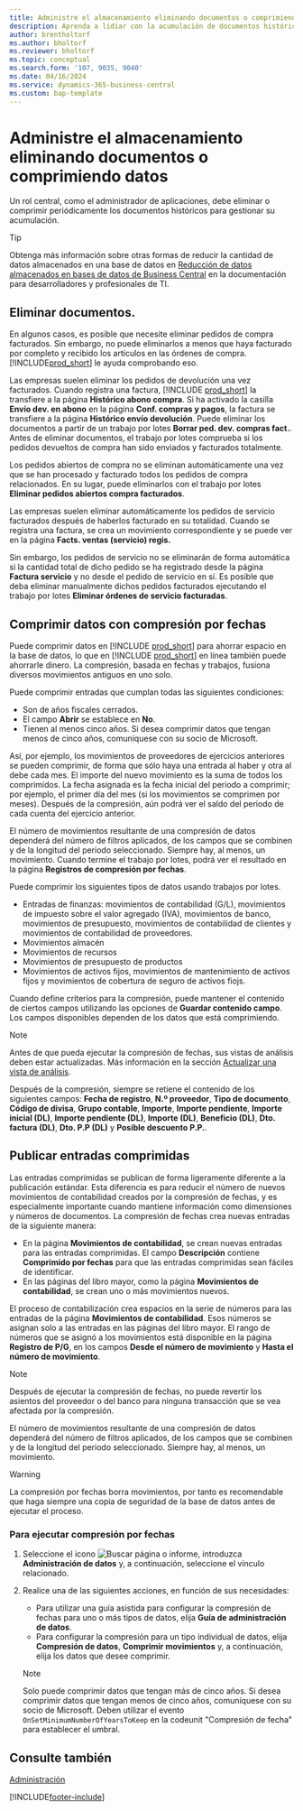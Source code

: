 ```yaml
---
title: Administre el almacenamiento eliminando documentos o comprimiendo datos
description: Aprenda a lidiar con la acumulación de documentos históricos (y reduzca la cantidad de datos almacenados en una base de datos) eliminándolos o comprimiéndolos.
author: brentholtorf
ms.author: bholtorf
ms.reviewer: bholtorf
ms.topic: conceptual
ms.search.form: '107, 9035, 9040'
ms.date: 04/16/2024
ms.service: dynamics-365-business-central
ms.custom: bap-template
---
```

# <a name="manage-storage-by-deleting-documents-or-compressing-data"></a>Administre el almacenamiento eliminando documentos o comprimiendo datos

Un rol central, como el administrador de aplicaciones, debe eliminar o comprimir periódicamente los documentos históricos para gestionar su acumulación.  

> [!TIP]
> Obtenga más información sobre otras formas de reducir la cantidad de datos almacenados en una base de datos en [Reducción de datos almacenados en bases de datos de Business Central](/dynamics365/business-central/dev-itpro/administration/database-reduce-data) en la documentación para desarrolladores y profesionales de TI.

## <a name="delete-documents"></a>Eliminar documentos.

En algunos casos, es posible que necesite eliminar pedidos de compra facturados. Sin embargo, no puede eliminarlos a menos que haya facturado por completo y recibido los artículos en las órdenes de compra. [!INCLUDE[prod_short](includes/prod_short.md)] le ayuda comprobando eso.

Las empresas suelen eliminar los pedidos de devolución una vez facturados. Cuando registra una factura, [!INCLUDE [prod_short](includes/prod_short.md)] la transfiere a la página **Histórico abono compra**. Si ha activado la casilla **Envío dev. en abono** en la página **Conf. compras y pagos**, la factura se transfiere a la página **Histórico envío devolución**. Puede eliminar los documentos a partir de un trabajo por lotes **Borrar ped. dev. compras fact.**. Antes de eliminar documentos, el trabajo por lotes comprueba si los pedidos devueltos de compra han sido enviados y facturados totalmente.  

Los pedidos abiertos de compra no se eliminan automáticamente una vez que se han procesado y facturado todos los pedidos de compra relacionados. En su lugar, puede eliminarlos con el trabajo por lotes **Eliminar pedidos abiertos compra facturados**.  

Las empresas suelen eliminar automáticamente los pedidos de servicio facturados después de haberlos facturado en su totalidad. Cuando se registra una factura, se crea un movimiento correspondiente y se puede ver en la página **Facts. ventas (servicio) regis.**  

Sin embargo, los pedidos de servicio no se eliminarán de forma automática si la cantidad total de dicho pedido se ha registrado desde la página **Factura servicio** y no desde el pedido de servicio en sí. Es posible que deba eliminar manualmente dichos pedidos facturados ejecutando el trabajo por lotes **Eliminar órdenes de servicio facturadas**.  

## <a name="compress-data-with-date-compression"></a>Comprimir datos con compresión por fechas

Puede comprimir datos en [!INCLUDE [prod_short](includes/prod_short.md)] para ahorrar espacio en la base de datos, lo que en [!INCLUDE [prod_short](includes/prod_short.md)] en línea también puede ahorrarle dinero. La compresión, basada en fechas y trabajos, fusiona diversos movimientos antiguos en uno solo.

Puede comprimir entradas que cumplan todas las siguientes condiciones:

* Son de años fiscales cerrados.
* El campo **Abrir** se establece en **No**.
* Tienen al menos cinco años. Si desea comprimir datos que tengan menos de cinco años, comuníquese con su socio de Microsoft.

Así, por ejemplo, los movimientos de proveedores de ejercicios anteriores se pueden comprimir, de forma que sólo haya una entrada al haber y otra al debe cada mes. El importe del nuevo movimiento es la suma de todos los comprimidos. La fecha asignada es la fecha inicial del periodo a comprimir; por ejemplo, el primer día del mes (si los movimientos se comprimen por meses). Después de la compresión, aún podrá ver el saldo del periodo de cada cuenta del ejercicio anterior.

El número de movimientos resultante de una compresión de datos dependerá del número de filtros aplicados, de los campos que se combinen y de la longitud del periodo seleccionado. Siempre hay, al menos, un movimiento. Cuando termine el trabajo por lotes, podrá ver el resultado en la página **Registros de compresión por fechas**.

Puede comprimir los siguientes tipos de datos usando trabajos por lotes.

* Entradas de finanzas: movimientos de contabilidad (G/L), movimientos de impuesto sobre el valor agregado (IVA), movimientos de banco, movimientos de presupuesto, movimientos de contabilidad de clientes y movimientos de contabilidad de proveedores.
* Movimientos almacén
* Movimientos de recursos
* Movimientos de presupuesto de productos
* Movimientos de activos fijos, movimientos de mantenimiento de activos fijos y movimientos de cobertura de seguro de activos fiojs.

Cuando define criterios para la compresión, puede mantener el contenido de ciertos campos utilizando las opciones de **Guardar contenido campo**. Los campos disponibles dependen de los datos que está comprimiendo.

> [!NOTE]
> Antes de que pueda ejecutar la compresión de fechas, sus vistas de análisis deben estar actualizadas. Más información en la sección [Actualizar una vista de análisis](bi-how-analyze-data-dimension.md#update-an-analysis-view).

Después de la compresión, siempre se retiene el contenido de los siguientes campos: **Fecha de registro**, **N.º proveedor**, **Tipo de documento**, **Código de divisa**, **Grupo contable**, **Importe**, **Importe pendiente**, **Importe inicial (DL)**, **Importe pendiente (DL)**, **Importe (DL)**, **Beneficio (DL)**, **Dto. factura (DL)**, **Dto. P.P (DL)** y **Posible descuento P.P.**.

## <a name="posting-compressed-entries"></a>Publicar entradas comprimidas

Las entradas comprimidas se publican de forma ligeramente diferente a la publicación estándar. Esta diferencia es para reducir el número de nuevos movimientos de contabilidad creados por la compresión de fechas, y es especialmente importante cuando mantiene información como dimensiones y números de documentos. La compresión de fechas crea nuevas entradas de la siguiente manera:

* En la página **Movimientos de contabilidad**, se crean nuevas entradas para las entradas comprimidas. El campo **Descripción** contiene **Comprimido por fechas** para que las entradas comprimidas sean fáciles de identificar. 
* En las páginas del libro mayor, como la página **Movimientos de contabilidad**, se crean uno o más movimientos nuevos. 

El proceso de contabilización crea espacios en la serie de números para las entradas de la página **Movimientos de contabilidad**. Esos números se asignan solo a las entradas en las páginas del libro mayor. El rango de números que se asignó a los movimientos está disponible en la página **Registro de P/G**, en los campos **Desde el número de movimiento** y **Hasta el número de movimiento**. 

> [!NOTE]
> Después de ejecutar la compresión de fechas, no puede revertir los asientos del proveedor o del banco para ninguna transacción que se vea afectada por la compresión.

El número de movimientos resultante de una compresión de datos dependerá del número de filtros aplicados, de los campos que se combinen y de la longitud del periodo seleccionado. Siempre hay, al menos, un movimiento.

> [!WARNING]
> La compresión por fechas borra movimientos, por tanto es recomendable que haga siempre una copia de seguridad de la base de datos antes de ejecutar el proceso.

### <a name="to-run-a-date-compression"></a>Para ejecutar compresión por fechas

1. Seleccione el icono ![Buscar página o informe](media/ui-search/search_small.png "Icono Buscar página o informe"), introduzca **Administración de datos** y, a continuación, seleccione el vínculo relacionado.
2. Realice una de las siguientes acciones, en función de sus necesidades:
    * Para utilizar una guía asistida para configurar la compresión de fechas para uno o más tipos de datos, elija **Guía de administración de datos**.
    * Para configurar la compresión para un tipo individual de datos, elija **Compresión de datos**, **Comprimir movimientos** y, a continuación, elija los datos que desee comprimir.

   > [!NOTE]
   > Solo puede comprimir datos que tengan más de cinco años. Si desea comprimir datos que tengan menos de cinco años, comuníquese con su socio de Microsoft. Deben utilizar el evento `OnSetMinimumNumberOfYearsToKeep` en la codeunit "Compresión de fecha" para establecer el umbral.


## <a name="see-also"></a>Consulte también

[Administración](admin-setup-and-administration.md)  

[!INCLUDE[footer-include](includes/footer-banner.md)]
